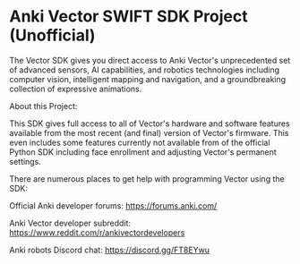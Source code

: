 # Anki Vector SWIFT SDK Project (Unofficial)


The Vector SDK gives you direct access to Anki Vector's unprecedented set of advanced sensors, AI capabilities, and robotics technologies including computer vision, intelligent mapping and navigation, and a groundbreaking collection of expressive animations.

About this Project:

This SDK gives full access to all of Vector's hardware and software features available from the most recent (and final) version of Vector's firmware. This even includes some features currently not available from of the official Python SDK including face enrollment and adjusting Vector's permanent settings.




There are numerous places to get help with programming Vector using the SDK:

Official Anki developer forums: https://forums.anki.com/

Anki Vector developer subreddit: https://www.reddit.com/r/ankivectordevelopers

Anki robots Discord chat: https://discord.gg/FT8EYwu

